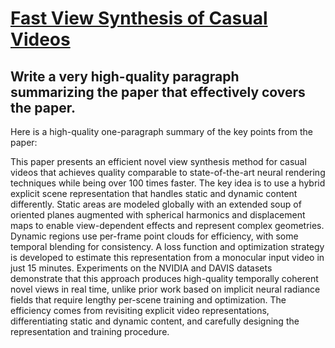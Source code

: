 # [Fast View Synthesis of Casual Videos](https://arxiv.org/abs/2312.02135)

## Write a very high-quality paragraph summarizing the paper that effectively covers the paper.

 Here is a high-quality one-paragraph summary of the key points from the paper:

This paper presents an efficient novel view synthesis method for casual videos that achieves quality comparable to state-of-the-art neural rendering techniques while being over 100 times faster. The key idea is to use a hybrid explicit scene representation that handles static and dynamic content differently. Static areas are modeled globally with an extended soup of oriented planes augmented with spherical harmonics and displacement maps to enable view-dependent effects and represent complex geometries. Dynamic regions use per-frame point clouds for efficiency, with some temporal blending for consistency. A loss function and optimization strategy is developed to estimate this representation from a monocular input video in just 15 minutes. Experiments on the NVIDIA and DAVIS datasets demonstrate that this approach produces high-quality temporally coherent novel views in real time, unlike prior work based on implicit neural radiance fields that require lengthy per-scene training and optimization. The efficiency comes from revisiting explicit video representations, differentiating static and dynamic content, and carefully designing the representation and training procedure.
